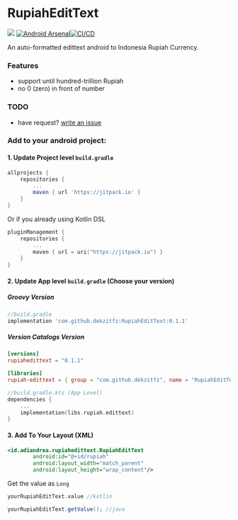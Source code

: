 # RupiahEditText

[![](https://jitpack.io/v/dekzitfz/RupiahEditText.svg)](https://jitpack.io/#dekzitfz/RupiahEditText) [![Android Arsenal](https://img.shields.io/badge/Android%20Arsenal-RupiahEditText-brightgreen.svg?style=flat)](https://android-arsenal.com/details/1/8038)[![CI/CD](https://github.com/dekzitfz/RupiahEditText/actions/workflows/master.yml/badge.svg?branch=master)](https://github.com/dekzitfz/RupiahEditText/actions/workflows/master.yml)

An auto-formatted edittext android to Indonesia Rupiah Currency.

### Features

- support until hundred-trillion Rupiah
- no 0 (zero) in front of number

### TODO
- have request? [write an issue](https://github.com/dekzitfz/RupiahEditText/issues/new)

### Add to your android project:

#### 1. Update Project level `build.gradle`
```groovy
allprojects {
    repositories {
        ...
        maven { url 'https://jitpack.io' }
    }
}
```

Or if you already using Kotlin DSL
```kotlin
pluginManagement {
    repositories {
        ...
        maven { url = uri("https://jitpack.io") }
    }
}
```

#### 2. Update App level `build.gradle` (Choose your version)

##### Groovy Version
```groovy
//build.gradle
implementation 'com.github.dekzitfz:RupiahEditText:0.1.1'
```

##### Version Catalogs Version

```toml
[versions]
rupiahedittext = "0.1.1"

[libraries]
rupiah-edittext = { group = "com.github.dekzitfz", name = "RupiahEditText", version.ref = "rupiahedittext" }
```

```kotlin
//build.gradle.kts (App Level)
dependencies {
    ...
    implementation(libs.rupiah.edittext)
}
```

#### 3. Add To Your Layout (XML)
```xml
<id.adiandrea.rupiahedittext.RupiahEditText
        android:id="@+id/rupiah"
        android:layout_width="match_parent"
        android:layout_height="wrap_content"/>
```

Get the value as `Long`
```kotlin
yourRupiahEditText.value //kotlin
```

```java
yourRupiahEditText.getValue(); //java
```
